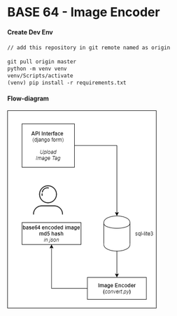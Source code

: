 # BASE 64 - Image Encoder

#### Create Dev Env
```shell
// add this repository in git remote named as origin

git pull origin master
python -m venv venv
venv/Scripts/activate
(venv) pip install -r requirements.txt
```

#### Flow-diagram
![img](./docs/base64_encoder.png)

